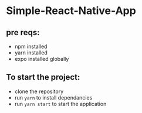 # Simple-React-Native-App

## pre reqs:

- npm installed
- yarn installed
- expo installed globally

## To start the project:

- clone the repository
- run `yarn` to install dependancies
- run `yarn start` to start the application
